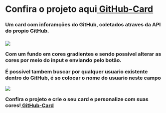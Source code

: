 <h1>Confira o projeto aqui<a href="https://stuutis.github.io/GitHub-Card/" target="_blank"> GitHub-Card</a></h1>

<h3>Um card com inforamções do GitHub, coletados atraves da API do propio GitHub.<h3>

<img src="https://user-images.githubusercontent.com/85755177/192182578-c6c644f4-c4cf-4832-882f-52a9239ca390.png" />


<p>Com um fundo em cores gradientes e sendo possivel alterar as cores por meio do input e enviando pelo botão.</p>

É possivel tambem buscar por qualquer usuario existente dentro do GitHub, é so colocar o nome do usuario neste campo
</p>

<img src= "https://user-images.githubusercontent.com/85755177/192181839-159f754e-ab97-4326-bc3c-864f67afef39.png" />

<p> Confira o projeto e crie o seu card e personalize com suas cores!<a href="https://stuutis.github.io/GitHub-Card/" target="_blank"> GitHub-Card</a></p>
